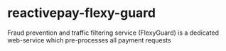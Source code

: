 # reactivepay-flexy-guard
Fraud prevention and traffic filtering service (FlexyGuard) is a dedicated web-service which pre-processes all payment requests
